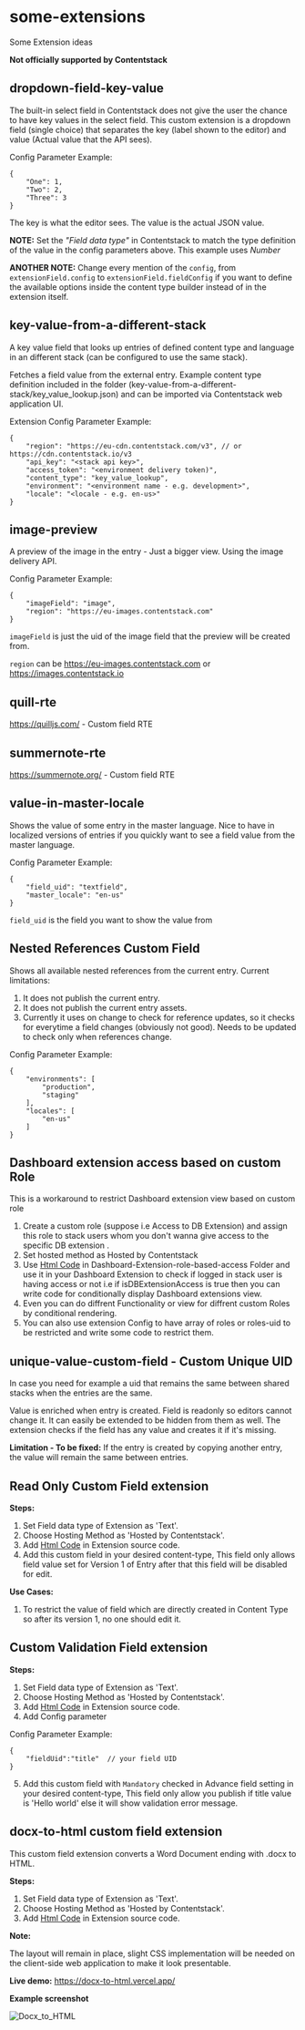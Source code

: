 # some-extensions
Some Extension ideas

**Not officially supported by Contentstack**

## dropdown-field-key-value
The built-in select field in Contentstack does not give the user the chance to have key values in the select field. This custom extension is a dropdown field (single choice) that separates the key (label shown to the editor) and value (Actual value that the API sees).

Config Parameter Example:
```
{
    "One": 1,
    "Two": 2,
    "Three": 3
}
```
The key is what the editor sees. The value is the actual JSON value.

**NOTE:** Set the _"Field data type"_ in Contentstack to match the type definition of the value in the config parameters above. This example uses _Number_

**ANOTHER NOTE:** Change every mention of the `config`, from `extensionField.config` to `extensionField.fieldConfig` if you want to define the available options inside the content type builder instead of in the extension itself.

## key-value-from-a-different-stack
A key value field that looks up entries of defined content type and language in an different stack (can be configured to use the same stack).

Fetches a field value from the external entry. Example content type definition included in the folder (key-value-from-a-different-stack/key_value_lookup.json) and can be imported via Contentstack web application UI.

Extension Config Parameter Example:
```
{
	"region": "https://eu-cdn.contentstack.com/v3", // or https://cdn.contentstack.io/v3
	"api_key": "<stack api key>",
	"access_token": "<environment delivery token)",
	"content_type": "key_value_lookup",
	"environment": "<environment name - e.g. development>",
	"locale": "<locale - e.g. en-us>"
}
```

## image-preview
A preview of the image in the entry - Just a bigger view. Using the image delivery API.

Config Parameter Example:
```
{
    "imageField": "image",
    "region": "https://eu-images.contentstack.com"
}
```
`imageField` is just the uid of the image field that the preview will be created from.

`region` can be https://eu-images.contentstack.com or https://images.contentstack.io

## quill-rte
https://quilljs.com/ - Custom field RTE
## summernote-rte
https://summernote.org/ - Custom field RTE

## value-in-master-locale
Shows the value of some entry in the master language. Nice to have in localized versions of entries if you quickly want to see a field value from the master language.

Config Parameter Example:
```
{
    "field_uid": "textfield",
    "master_locale": "en-us"
}
```
`field_uid` is the field you want to show the value from


## Nested References Custom Field
Shows all available nested references from the current entry. 
Current limitations:

1. It does not publish the current entry.
2. It does not publish the current entry assets.
3. Currently it uses on change to check for reference updates, so it checks for everytime a field changes (obviously not good). Needs to be updated to check only when references change.

Config Parameter Example:
```
{
	"environments": [
		"production",
		"staging"
	],
	"locales": [
		"en-us"
	]
}
```

## Dashboard extension access based on custom Role
This is a workaround to restrict Dashboard extension view based on custom role

1. Create a custom role (suppose i.e Access to DB Extension) and assign this role to stack users whom you don't wanna give access to the specific DB extension .
2. Set hosted method as Hosted by Contentstack 
3. Use [Html Code](https://github.com/Contentstack-Solutions/some-extensions/blob/main/Dashboard-Extension-role-based-access/index.html) in Dashboard-Extension-role-based-access Folder and use it in your Dashboard Extension to check if logged in stack user is having access or not i.e if isDBExtensionAccess is true then you can write code for conditionally display Dashboard extensions view.
4. Even you can do diffrent Functionality or view for diffrent custom Roles by conditional rendering.
5. You can also use extension Config to have array of roles or roles-uid to be restricted and write some code to restrict them.

## unique-value-custom-field - Custom Unique UID
In case you need for example a uid that remains the same between shared stacks when the entries are the same.

Value is enriched when entry is created. Field is readonly so editors cannot change it. It can easily be extended to be hidden from them as well. The extension checks if the field has any value and creates it if it's missing.

**Limitation - To be fixed:**  If the entry is created by copying another entry, the value will remain the same between entries.


## Read Only Custom Field extension
**Steps:**
1. Set Field data type of Extension as 'Text'.
2. Choose Hosting Method as 'Hosted by Contentstack'.
3. Add [Html Code](https://github.com/Contentstack-Solutions/some-extensions/blob/main/read-only-custom-field/readOnly.html) in Extension source code.
4. Add this custom field in your desired content-type, This field only allows field value set for Version 1 of Entry after that this field will be disabled for edit.

**Use Cases:**
1. To restrict the value of field which are directly created in Content Type so after its version 1, no one should edit it.

## Custom Validation Field extension
**Steps:**
1. Set Field data type of Extension as 'Text'.
2. Choose Hosting Method as 'Hosted by Contentstack'.
3. Add [Html Code](https://github.com/Contentstack-Solutions/some-extensions/blob/main/custom-validation/custom-validation.html) in Extension source code.
4. Add Config parameter

Config Parameter Example:
```
{
	"fieldUid":"title"  // your field UID
}
```

5. Add this custom field with `Mandatory` checked in Advance field setting in your desired content-type, This field only allow you  publish if title value is 'Hello world' else it will show validation error message.


## docx-to-html custom field extension
This custom field extension converts a Word Document ending with .docx to HTML.

**Steps:**
1. Set Field data type of Extension as 'Text'.
2. Choose Hosting Method as 'Hosted by Contentstack'.
3. Add [Html Code](https://github.com/Contentstack-Solutions/some-extensions/blob/main/docx-to-html/index.html) in Extension source code.

**Note:** 

The layout will remain in place, slight CSS implementation will be needed on the client-side web application to make it look presentable.

**Live demo:** https://docx-to-html.vercel.app/

**Example screenshot**

![Docx_to_HTML](https://github.com/Contentstack-Solutions/some-extensions/blob/main/assets/docx-to-html-example-v2.png) 

